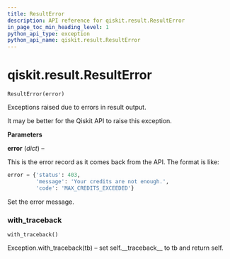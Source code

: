 ```yaml
---
title: ResultError
description: API reference for qiskit.result.ResultError
in_page_toc_min_heading_level: 1
python_api_type: exception
python_api_name: qiskit.result.ResultError
---
```


# qiskit.result.ResultError

<span id="qiskit.result.ResultError" />

`ResultError(error)`

Exceptions raised due to errors in result output.

It may be better for the Qiskit API to raise this exception.

**Parameters**

**error** (*dict*) –

This is the error record as it comes back from the API. The format is like:

```python
error = {'status': 403,
         'message': 'Your credits are not enough.',
         'code': 'MAX_CREDITS_EXCEEDED'}
```

Set the error message.

### with\_traceback

<span id="qiskit.result.ResultError.with_traceback" />

`with_traceback()`

Exception.with\_traceback(tb) – set self.\_\_traceback\_\_ to tb and return self.

